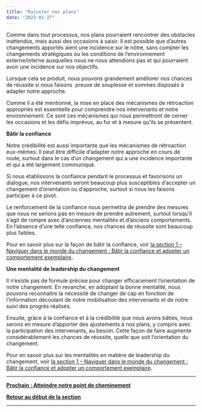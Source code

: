 ```yaml
---
title: "Rajuster nos plans"
date: "2023-01-27"
---
```


Comme dans tout processus, nos plans pourraient rencontrer des obstacles inattendus, mais aussi des occasions à saisir. Il est possible que d’autres changements apportés aient une incidence sur le nôtre, sans compter les changements stratégiques ou les conditions de l’environnement externe/interne auxquelles nous ne nous attendions pas et qui pourraient avoir une incidence sur nos objectifs.

Lorsque cela se produit, nous pouvons grandement améliorer nos chances de réussite si nous faisons  preuve de souplesse et sommes disposés à adapter notre approche.

Comme il a été mentionné, la mise en place des mécanismes de rétroaction appropriés est essentielle pour comprendre nos intervenants et notre environnement. Ce sont ces mécanismes qui nous permettront de cerner les occasions et les défis imprévus, au fur et à mesure qu’ils se présentent.

**Bâtir la confiance**

Notre crédibilité est aussi importante que les mécanismes de rétroaction eux-mêmes. Il peut être difficile d’adapter notre approche en cours de route, surtout dans le cas d’un changement qui a une incidence importante et qui a été largement communiqué.

Si nous établissons la confiance pendant le processus et favorisons un dialogue, nos intervenants seront beaucoup plus susceptibles d’accepter un changement d’orientation ou d’approche, surtout si nous les faisons participer à ce pivot.

Le renforcement de la confiance nous permettra de prendre des mesures que nous ne serions pas en mesure de prendre autrement, surtout lorsqu’il s’agit de rompre avec d’anciennes mentalités et d’anciens comportements. En l’absence d’une telle confiance, nos chances de réussite sont beaucoup plus faibles.

Pour en savoir plus sur la façon de bâtir la confiance, voir [la section 1 – Naviguer dans le monde du changement : Bâtir la confiance et adopter un comportement exemplaire](/batir-la-confiance-et-adopter-un-comportement-exemplaire/)**.**

**Une mentalité de leadership du changement**

Il n’existe pas de formule précise pour changer efficacement l’orientation de notre changement. En revanche, en adoptant la bonne mentalité, nous pouvons reconnaître la nécessité de changer de cap en fonction de l’information découlant de notre mobilisation des intervenants et de notre suivi des progrès réalisés.

Ensuite, grâce à la confiance et à la crédibilité que nous avons bâties, nous serons en mesure d’apporter des ajustements à nos plans, y compris avec la participation des intervenants, au besoin. Cette façon de faire augmente considérablement les chances de réussite, quelle que soit l’orientation du changement.

Pour en savoir plus sur les mentalités en matière de leadership du changement, voir [la section 1 – Naviguer dans le monde du changement : Bâtir la confiance et adopter un comportement exemplaire](/batir-la-confiance-et-adopter-un-comportement-exemplaire/)**.**

* * *

[****Prochain : Atteindre notre point de cheminement****](/atteindre-notre-point-de-cheminement/)

[**Retour au début de la section**](/mise-en-oeuvre-du-changement/)

* * *
